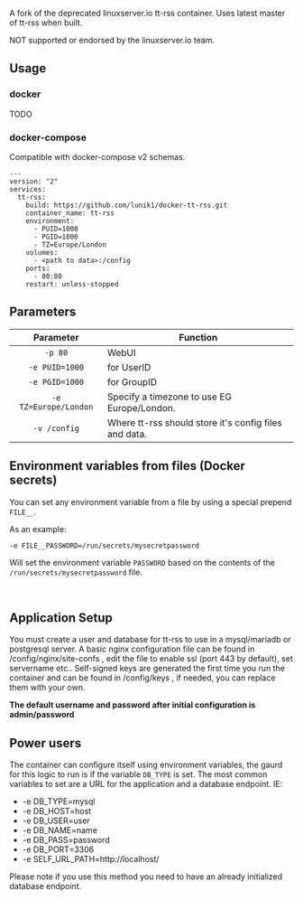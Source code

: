A fork of the deprecated linuxserver.io tt-rss container. Uses latest
master of tt-rss when built.

NOT supported or endorsed by the linuxserver.io team.

## Usage

### docker

TODO

### docker-compose

Compatible with docker-compose v2 schemas.

```
---
version: "2"
services:
  tt-rss:
    build: https://github.com/lunik1/docker-tt-rss.git
    container_name: tt-rss
    environment:
      - PUID=1000
      - PGID=1000
      - TZ=Europe/London
    volumes:
      - <path to data>:/config
    ports:
      - 80:80
    restart: unless-stopped
```

## Parameters

| Parameter | Function |
| :----: | --- |
| `-p 80` | WebUI |
| `-e PUID=1000` | for UserID  |
| `-e PGID=1000` | for GroupID |
| `-e TZ=Europe/London` | Specify a timezone to use EG Europe/London. |
| `-v /config` | Where tt-rss should store it's config files and data. |

## Environment variables from files (Docker secrets)

You can set any environment variable from a file by using a special prepend `FILE__`. 

As an example:

```
-e FILE__PASSWORD=/run/secrets/mysecretpassword
```

Will set the environment variable `PASSWORD` based on the contents of the `/run/secrets/mysecretpassword` file.

&nbsp;
## Application Setup

You must create a user and database for tt-rss to use in a mysql/mariadb or postgresql server. A basic nginx configuration file can be found in /config/nginx/site-confs , edit the file to enable ssl (port 443 by default), set servername etc.. Self-signed keys are generated the first time you run the container and can be found in /config/keys , if needed, you can replace them with your own.

**The default username and password after initial configuration is admin/password**

## Power users
The container can configure itself using environment variables, the gaurd for this logic to run is if the variable `DB_TYPE` is set. The most common variables to set are a URL for the application and a database endpoint. IE:
* -e DB_TYPE=mysql
* -e DB_HOST=host
* -e DB_USER=user
* -e DB_NAME=name
* -e DB_PASS=password
* -e DB_PORT=3306
* -e SELF_URL_PATH=http://localhost/

Please note if you use this method you need to have an already initialized database endpoint.
